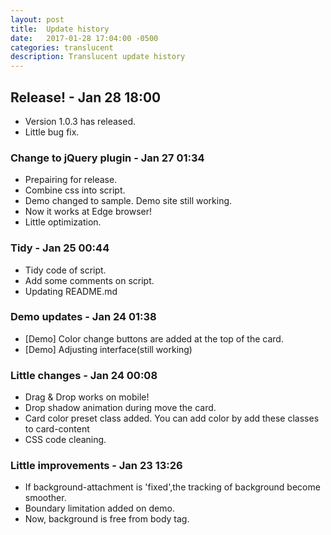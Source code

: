 ```yaml
---
layout: post
title:  Update history 
date:   2017-01-28 17:04:00 -0500
categories: translucent
description: Translucent update history
---
```


## Release! - Jan 28 18:00
- Version 1.0.3 has released.
- Little bug fix.

### Change to jQuery plugin - Jan 27 01:34
- Prepairing for release.
- Combine css into script.
- Demo changed to sample. Demo site still working.
- Now it works at Edge browser!
- Little optimization.

### Tidy - Jan 25 00:44
- Tidy code of script.
- Add some comments on script.
- Updating README.md

### Demo updates - Jan 24 01:38
- [Demo] Color change buttons are added at the top of the card.
- [Demo] Adjusting interface(still working)

### Little changes - Jan 24 00:08
- Drag & Drop works on mobile!
- Drop shadow animation during move the card.
- Card color preset class added. You can add color by add these classes to card-content
- CSS code cleaning.

### Little improvements - Jan 23 13:26
- If background-attachment is 'fixed',the tracking of background become smoother.
- Boundary limitation added on demo.
- Now, background is free from body tag.
